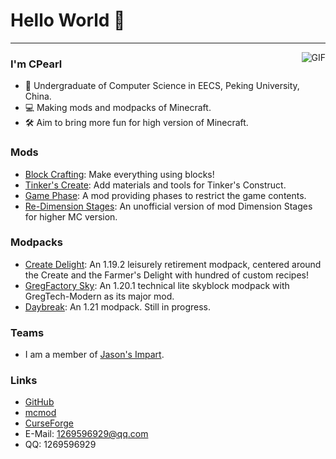 # Hello World 👋

---
<img align="right" alt="GIF" src="https://raw.githubusercontent.com/haoruilee/haoruilee/master/pic/pusheencode.gif" />

### I'm CPearl

- 🔭 Undergraduate of Computer Science in EECS, Peking University, China.
- 💻 Making mods and modpacks of Minecraft.
- 🛠 Aim to bring more fun for high version of Minecraft.

### Mods

- [Block Crafting](https://github.com/CPearl0/Block-Crafting): Make everything using blocks!
- [Tinker's Create](https://github.com/Jasons-impart/Tinkers-Create): Add materials and tools for Tinker's Construct.
- [Game Phase](https://github.com/CPearl0/Game-Phase): A mod providing phases to restrict the game contents.
- [Re-Dimension Stages](https://github.com/CPearl0/Re-DimensionStages): An unofficial version of mod Dimension Stages for higher MC version.

### Modpacks

- [Create Delight](https://github.com/Jasons-impart/Create-Delight): An 1.19.2 leisurely retirement modpack, centered around the Create and the Farmer's Delight with hundred of custom recipes!
- [GregFactory Sky](https://github.com/ProgregssTeam/GregFactory-Sky): An 1.20.1 technical lite skyblock modpack with GregTech-Modern as its major mod.
- [Daybreak](https://github.com/CPearl0/Daybreak): An 1.21 modpack. Still in progress.

### Teams

- I am a member of [Jason's Impart](https://github.com/Jasons-impart).

### Links

- [GitHub](https://github.com/CPearl0)
- [mcmod](https://center.mcmod.cn/161878/)
- [CurseForge](https://www.curseforge.com/members/c_pearl)
- E-Mail: 1269596929@qq.com
- QQ: 1269596929

